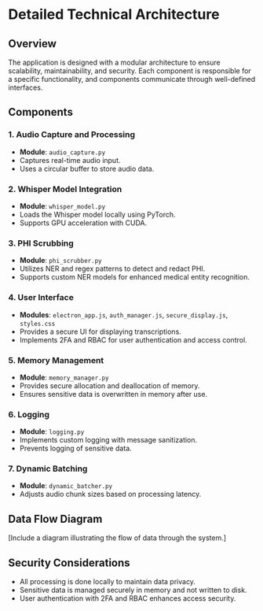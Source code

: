 # Detailed Technical Architecture

## Overview

The application is designed with a modular architecture to ensure scalability, maintainability, and security. Each component is responsible for a specific functionality, and components communicate through well-defined interfaces.

## Components

### 1. Audio Capture and Processing

- **Module**: `audio_capture.py`
- Captures real-time audio input.
- Uses a circular buffer to store audio data.
  
### 2. Whisper Model Integration

- **Module**: `whisper_model.py`
- Loads the Whisper model locally using PyTorch.
- Supports GPU acceleration with CUDA.
  
### 3. PHI Scrubbing

- **Module**: `phi_scrubber.py`
- Utilizes NER and regex patterns to detect and redact PHI.
- Supports custom NER models for enhanced medical entity recognition.

### 4. User Interface

- **Modules**: `electron_app.js`, `auth_manager.js`, `secure_display.js`, `styles.css`
- Provides a secure UI for displaying transcriptions.
- Implements 2FA and RBAC for user authentication and access control.

### 5. Memory Management

- **Module**: `memory_manager.py`
- Provides secure allocation and deallocation of memory.
- Ensures sensitive data is overwritten in memory after use.

### 6. Logging

- **Module**: `logging.py`
- Implements custom logging with message sanitization.
- Prevents logging of sensitive data.

### 7. Dynamic Batching

- **Module**: `dynamic_batcher.py`
- Adjusts audio chunk sizes based on processing latency.

## Data Flow Diagram

[Include a diagram illustrating the flow of data through the system.]

## Security Considerations

- All processing is done locally to maintain data privacy.
- Sensitive data is managed securely in memory and not written to disk.
- User authentication with 2FA and RBAC enhances access security.